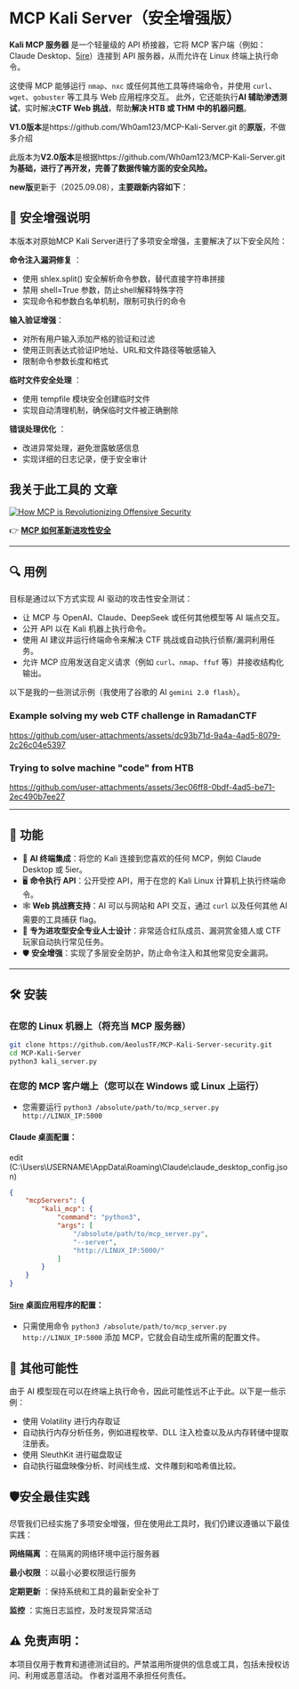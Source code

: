 # MCP Kali Server（安全增强版）

**Kali MCP 服务器** 是一个轻量级的 API 桥接器，它将 MCP 客户端（例如：Claude Desktop、[5ire](https://github.com/nanbingxyz/5ire)）连接到 API 服务器，从而允许在 Linux 终端上执行命令。

这使得 MCP 能够运行 `nmap`、`nxc` 或任何其他工具等终端命令，并使用 `curl`、`wget`、`gobuster` 等工具与 Web 应用程序交互。
此外，它还能执行**AI 辅助渗透测试**，实时解决**CTF Web 挑战**，帮助**解决 HTB 或 THM 中的机器问题**。

**V1.0版本**是https://github.com/Wh0am123/MCP-Kali-Server.git 的**原版**，不做多介绍

此版本为**V2.0版本**是根据https://github.com/Wh0am123/MCP-Kali-Server.git **为基础，进行了再开发，完善了数据传输方面的安全风险。**

**new版**更新于（2025.09.08），**主要跟新内容如下**：

## 🔐 安全增强说明

本版本对原始MCP Kali Server进行了多项安全增强，主要解决了以下安全风险：

**命令注入漏洞修复** ：

- 使用 shlex.split() 安全解析命令参数，替代直接字符串拼接
- 禁用 shell=True 参数，防止shell解释特殊字符
- 实现命令和参数白名单机制，限制可执行的命令

**输入验证增强**：

- 对所有用户输入添加严格的验证和过滤
- 使用正则表达式验证IP地址、URL和文件路径等敏感输入
- 限制命令参数长度和格式

**临时文件安全处理** ：

- 使用 tempfile 模块安全创建临时文件
- 实现自动清理机制，确保临时文件被正确删除

**错误处理优化** ：

- 改进异常处理，避免泄露敏感信息
- 实现详细的日志记录，便于安全审计

## 我关于此工具的 文章

[![How MCP is Revolutionizing Offensive Security](https://miro.medium.com/v2/resize:fit:828/format:webp/1*g4h-mIpPEHpq_H63W7Emsg.png)](https://yousofnahya.medium.com/how-mcp-is-revolutionizing-offensive-security-93b2442a5096)

👉 [**MCP 如何革新进攻性安全**](https://yousofnahya.medium.com/how-mcp-is-revolutionizing-offensive-security-93b2442a5096)

---

## 🔍 用例

目标是通过以下方式实现 AI 驱动的攻击性安全测试：

- 让 MCP 与 OpenAI、Claude、DeepSeek 或任何其他模型等 AI 端点交互。
- 公开 API 以在 Kali 机器上执行命令。
- 使用 AI 建议并运行终端命令来解决 CTF 挑战或自动执行侦察/漏洞利用任务。
- 允许 MCP 应用发送自定义请求（例如 `curl`、`nmap`、`ffuf` 等）并接收结构化输出。

以下是我的一些测试示例（我使用了谷歌的 AI `gemini 2.0 flash`）。

### Example solving my web CTF challenge in RamadanCTF
https://github.com/user-attachments/assets/dc93b71d-9a4a-4ad5-8079-2c26c04e5397

### Trying to solve machine "code" from HTB
https://github.com/user-attachments/assets/3ec06ff8-0bdf-4ad5-be71-2ec490b7ee27


---

## 🚀 功能

- 🧠 **AI 终端集成**：将您的 Kali 连接到您喜欢的任何 MCP，例如 Claude Desktop 或 5ier。
- 🖥️ **命令执行 API**：公开受控 API，用于在您的 Kali Linux 计算机上执行终端命令。
- 🕸️ **Web 挑战赛支持**：AI 可以与网站和 API 交互，通过 `curl` 以及任何其他 AI 需要的工具捕获 flag。
- 🔐 **专为进攻型安全专业人士设计**：非常适合红队成员、漏洞赏金猎人或 CTF 玩家自动执行常见任务。
- 🛡️ **安全增强**：实现了多层安全防护，防止命令注入和其他常见安全漏洞。

---

## 🛠️ 安装

### 在您的 Linux 机器上（将充当 MCP 服务器）

```bash
git clone https://github.com/AeolusTF/MCP-Kali-Server-security.git
cd MCP-Kali-Server
python3 kali_server.py
```

### 在您的 MCP 客户端上（您可以在 Windows 或 Linux 上运行）

- 您需要运行 `python3 /absolute/path/to/mcp_server.py http://LINUX_IP:5000`

#### Claude 桌面配置：

edit (C:\Users\USERNAME\AppData\Roaming\Claude\claude_desktop_config.json)

```json
{
    "mcpServers": {
        "kali_mcp": {
            "command": "python3",
            "args": [
                "/absolute/path/to/mcp_server.py",
                "--server",
                "http://LINUX_IP:5000/"
            ]
        }
    }
}
```

#### [5ire](https://github.com/nanbingxyz/5ire) 桌面应用程序的配置：

- 只需使用命令 `python3 /absolute/path/to/mcp_server.py http://LINUX_IP:5000` 添加 MCP，它就会自动生成所需的配置文件。

## 🔮 其他可能性

由于 AI 模型现在可以在终端上执行命令，因此可能性远不止于此。以下是一些示例：

- 使用 Volatility 进行内存取证
- 自动执行内存分析任务，例如进程枚举、DLL 注入检查以及从内存转储中提取注册表。
- 使用 SleuthKit 进行磁盘取证
- 自动执行磁盘映像分析、时间线生成、文件雕刻和哈希值比较。

## 🛡️安全最佳实践

尽管我们已经实施了多项安全增强，但在使用此工具时，我们仍建议遵循以下最佳实践：

**网络隔离** ：在隔离的网络环境中运行服务器

**最小权限** ：以最小必要权限运行服务

**定期更新** ：保持系统和工具的最新安全补丁

**监控** ：实施日志监控，及时发现异常活动

## ⚠️ 免责声明：

本项目仅用于教育和道德测试目的。严禁滥用所提供的信息或工具，包括未授权访问、利用或恶意活动。
作者对滥用不承担任何责任。
